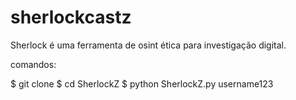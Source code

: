 # sherlockcastz
Sherlock é uma ferramenta de osint ética para investigação digital.

comandos:

$ git clone
$ cd SherlockZ
$ python SherlockZ.py username123

